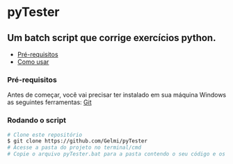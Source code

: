 # pyTester
## Um batch script que corrige exercícios python.
* [Pré-requisitos](#pre-requisitos) 
* [Como usar](#como-usar)
### Pré-requisitos
Antes de começar, você vai precisar ter instalado em sua máquina Windows as seguintes ferramentas:
[Git](https://git-scm.com)
### Rodando o script
```bash
# Clone este repositório
$ git clone https://github.com/Gelmi/pyTester
# Acesse a pasta do projeto no terminal/cmd
# Copie o arquivo pyTester.bat para a pasta contendo o seu código e os arquivos .IN e .OUT:
